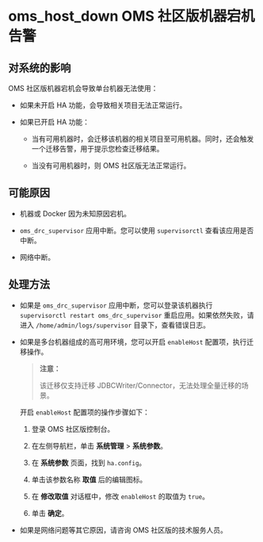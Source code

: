 # oms_host_down OMS 社区版机器宕机告警

## 对系统的影响

OMS 社区版机器宕机会导致单台机器无法使用：

* 如果未开启 HA 功能，会导致相关项目无法正常运行。

* 如果已开启 HA 功能：

  * 当有可用机器时，会迁移该机器的相关项目至可用机器。同时，还会触发一个迁移告警，用于提示您检查迁移结果。

  * 当没有可用机器时，则 OMS 社区版无法正常运行。

## 可能原因

* 机器或 Docker 因为未知原因宕机。

* `oms_drc_supervisor` 应用中断。您可以使用 `supervisorctl` 查看该应用是否中断。

* 网络中断。

## 处理方法

* 如果是 `oms_drc_supervisor` 应用中断，您可以登录该机器执行 `supervisorctl restart oms_drc_supervisor` 重启应用。如果依然失败，请进入 `/home/admin/logs/supervisor` 目录下，查看错误日志。

* 如果是多台机器组成的高可用环境，您可以开启 `enableHost` 配置项，执行迁移操作。

  >**注意：**
  >
  >该迁移仅支持迁移 JDBCWriter/Connector，无法处理全量迁移的场景。

  开启 `enableHost` 配置项的操作步骤如下：

  1. 登录 OMS 社区版控制台。

  2. 在左侧导航栏，单击 **系统管理** \> **系统参数**。

  3. 在 **系统参数** 页面，找到 `ha.config`。

  4. 单击该参数名称 **取值** 后的编辑图标。

  5. 在 **修改取值** 对话框中，修改 `enableHost` 的取值为 `true`。

  6. 单击 **确定**。

* 如果是网络问题等其它原因，请咨询 OMS 社区版的技术服务人员。
